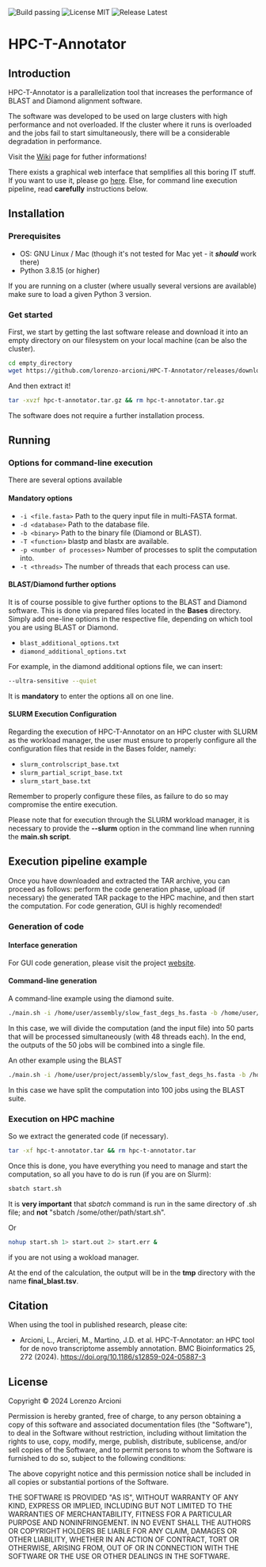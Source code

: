 ![Build passing](https://img.shields.io/badge/build-passing-success)
![License MIT](https://img.shields.io/badge/license-MIT-success)
![Release Latest](https://img.shields.io/badge/release-latest-blue)

# HPC-T-Annotator
## Introduction

HPC-T-Annotator is a parallelization tool that increases the performance of BLAST and Diamond alignment software. 

The software was developed to be used on large clusters with high performance and not overloaded. If the cluster where it runs is overloaded and the jobs fail to start simultaneously, there will be a considerable degradation in performance.

Visit the  <a href="https://github.com/lorenzo-arcioni/HPC-T-Annotator/wiki">Wiki</a> page for futher informations!

There exists a graphical web interface that semplifies all this boring IT stuff. If you want to use it, please go [here](http://raganella.deb.unitus.it/HPC-T-Annotator/index.html). Else, for command line execution pipeline, read **carefully** instructions below.

## Installation
### Prerequisites

- OS: GNU Linux / Mac (though it's not tested for Mac yet - it _**should**_ work there)
- Python 3.8.15 (or higher)

If you are running on a cluster (where usually several versions are available) make sure to load a given Python 3 version.

### Get started
First, we start by getting the last software release and download it into an empty directory on our filesystem on your local machine (can be also the cluster).
```sh
cd empty_directory
wget https://github.com/lorenzo-arcioni/HPC-T-Annotator/releases/download/v1/hpc-t-annotator.tar.gz
```

And then extract it!

```sh
tar -xvzf hpc-t-annotator.tar.gz && rm hpc-t-annotator.tar.gz
```

The software does not require a further installation process.

## Running
### Options for command-line execution
There are several options available
#### Mandatory options

- `-i <file.fasta>`
    Path to the query input file in multi-FASTA format. 
- `-d <database>`
    Path to the database file. 
- `-b <binary>`
    Path to the binary file (Diamond or BLAST). 
- `-T <function>`
    blastp and blastx are available.
- `-p <number of processes>`
    Number of processes to split the computation into.
- `-t <threads>`
    The number of threads that each process can use. 

#### BLAST/Diamond further options
It is of course possible to give further options to the BLAST and Diamond software. This is done via prepared files located in the **Bases** directory.
Simply add one-line options in the respective file, depending on which tool you are using BLAST or Diamond.

- `blast_additional_options.txt`
- `diamond_additional_options.txt`

For example, in the diamond additional options file, we can insert:
```sh
--ultra-sensitive --quiet
```
It is **mandatory** to enter the options all on one line.

#### SLURM Execution Configuration

Regarding the execution of HPC-T-Annotator on an HPC cluster with SLURM as the workload manager, the user must ensure to properly configure all the configuration files that reside in the Bases folder, namely:

- `slurm_controlscript_base.txt`
- `slurm_partial_script_base.txt`
- `slurm_start_base.txt`

Remember to properly configure these files, as failure to do so may compromise the entire execution.

Please note that for execution through the SLURM workload manager, it is necessary to provide the **--slurm** option in the command line when running the **main.sh script**.

## Execution pipeline example
Once you have downloaded and extracted the TAR archive, you can proceed as follows: perform the code generation phase, upload (if necessary) the generated TAR package to the HPC machine, and then start the computation. For code generation, GUI is highly recomended!

### Generation of code

#### Interface generation

For GUI code generation, please visit the project [website](http://raganella.deb.unitus.it/HPC-T-Annotator/index.html).

#### Command-line generation
A command-line example using the diamond suite.
```sh
./main.sh -i /home/user/assembly/slow_fast_degs_hs.fasta -b /home/user/BANCHE_OMOLOGY/diamond -T blastx -t 48 -D -d /home/user/BANCHE_OMOLOGY/NR/nr.dmnd -p 50
```
In this case, we will divide the computation (and the input file) into 50 parts that will be processed simultaneously (with 48 threads each). In the end, the outputs of the 50 jobs will be combined into a single file.

An other example using the BLAST
```sh
./main.sh -i /home/user/project/assembly/slow_fast_degs_hs.fasta -b /home/blast/blastx -T blastx -t 48 -d /home/user/DB/nr -p 100
```

In this case we have split the computation into 100 jobs using the BLAST suite.

### Execution on HPC machine
So we extract the generated code (if necessary).
```sh
tar -xf hpc-t-annotator.tar && rm hpc-t-annotator.tar
```
Once this is done, you have everything you need to manage and start the computation, so all you have to do is run (if you are on Slurm):

```sh
sbatch start.sh
```

It is **very important** that *sbatch* command is run in the same directory of .sh file; and **not** "sbatch /some/other/path/start.sh".


Or 

```sh
nohup start.sh 1> start.out 2> start.err &
```

if you are not using a wokload manager.


At the end of the calculation, the output will be in the **tmp** directory with the name **final_blast.tsv**.

## Citation
When using the tool in published research, please cite:

- Arcioni, L., Arcieri, M., Martino, J.D. et al. HPC-T-Annotator: an HPC tool for de novo transcriptome assembly annotation. BMC Bioinformatics 25, 272 (2024). https://doi.org/10.1186/s12859-024-05887-3

## License

Copyright © 2024 Lorenzo Arcioni

Permission is hereby granted, free of charge, to any person
obtaining a copy of this software and associated documentation
files (the "Software"), to deal in the Software without
restriction, including without limitation the rights to use,
copy, modify, merge, publish, distribute, sublicense, and/or sell
copies of the Software, and to permit persons to whom the
Software is furnished to do so, subject to the following
conditions:

The above copyright notice and this permission notice shall be
included in all copies or substantial portions of the Software.

THE SOFTWARE IS PROVIDED "AS IS", WITHOUT WARRANTY OF ANY KIND,
EXPRESS OR IMPLIED, INCLUDING BUT NOT LIMITED TO THE WARRANTIES
OF MERCHANTABILITY, FITNESS FOR A PARTICULAR PURPOSE AND
NONINFRINGEMENT. IN NO EVENT SHALL THE AUTHORS OR COPYRIGHT
HOLDERS BE LIABLE FOR ANY CLAIM, DAMAGES OR OTHER LIABILITY,
WHETHER IN AN ACTION OF CONTRACT, TORT OR OTHERWISE, ARISING
FROM, OUT OF OR IN CONNECTION WITH THE SOFTWARE OR THE USE OR
OTHER DEALINGS IN THE SOFTWARE.
